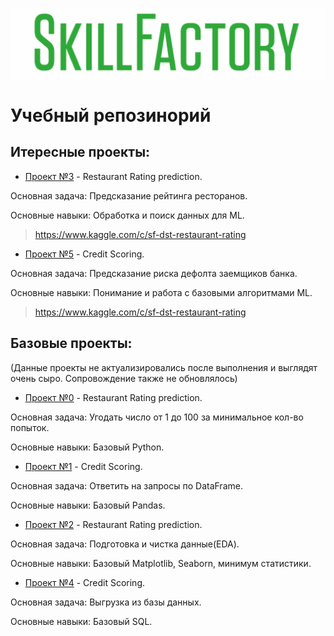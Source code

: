 ![Title PNG "SkillFactory"](https://github.com/blinnikov-ae/skillfactory_rds/blob/master/skillfactory_logo.png)
# Учебный репозинорий

## Итересные проекты:

- [Проект №3](module_3) - Restaurant Rating prediction.

Основная задача: Предсказание рейтинга ресторанов.

Основные навыки: Обработка и поиск данных для ML.
> https://www.kaggle.com/c/sf-dst-restaurant-rating

- [Проект №5](module_5) - Credit Scoring.

Основная задача: Предсказание риска дефолта заемщиков банка.

Основные навыки: Понимание и работа с базовыми алгоритмами ML.
> https://www.kaggle.com/c/sf-dst-restaurant-rating

## Базовые проекты:

(Данные проекты не актуализировались после выполнения и выглядят очень сыро. Сопровождение также не обновлялось)

- [Проект №0](module_0) - Restaurant Rating prediction.

Основная задача: Угодать число от 1 до 100 за минимальное кол-во попыток.

Основные навыки: Базовый Python.

- [Проект №1](module_1) - Credit Scoring.

Основная задача: Ответить на запросы по DataFrame.

Основные навыки: Базовый Pandas.

- [Проект №2](module_2) - Restaurant Rating prediction.

Основная задача: Подготовка и чистка данные(EDA).

Основные навыки: Базовый Matplotlib, Seaborn, минимум статистики.

- [Проект №4](module_4) - Credit Scoring.

Основная задача: Выгрузка из базы данных.

Основные навыки: Базовый SQL.